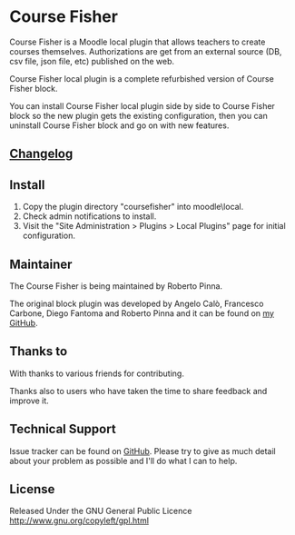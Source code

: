 # Course Fisher

Course Fisher is a Moodle local plugin that allows teachers to create courses themselves.
Authorizations are get from an external source (DB, csv file, json file, etc) published on the web.

Course Fisher local plugin is a complete refurbished version of Course Fisher block.

You can install Course Fisher local plugin side by side to Course Fisher block so the new plugin gets the existing configuration, then you can uninstall Course Fisher block and go on with new features.

## [Changelog](CHANGES.md)

## Install

1. Copy the plugin directory "coursefisher" into moodle\local\. 
2. Check admin notifications to install.
3. Visit the "Site Administration > Plugins > Local Plugins" page for initial configuration.

## Maintainer

The Course Fisher is being maintained by Roberto Pinna.

The original block plugin was developed by Angelo Calò, Francesco Carbone, Diego Fantoma and Roberto Pinna and it can be found on 
[my GitHub](https://github.com/bobopinna/moodle-blocks_course_fisher). 

## Thanks to

With thanks to various friends for contributing. 

Thanks also to users who have taken the time to share feedback and improve it.

## Technical Support

Issue tracker can be found on [GitHub](https://github.com/bobopinna/moodle-local_coursefisher/issues).
Please try to give as much detail about your problem as possible and I'll do what I can to help.

## License

Released Under the GNU General Public Licence http://www.gnu.org/copyleft/gpl.html
